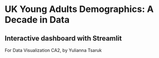 # UK Young Adults Demographics: A Decade in Data
## Interactive dashboard with Streamlit
For Data Visualization CA2, by Yulianna Tsaruk
